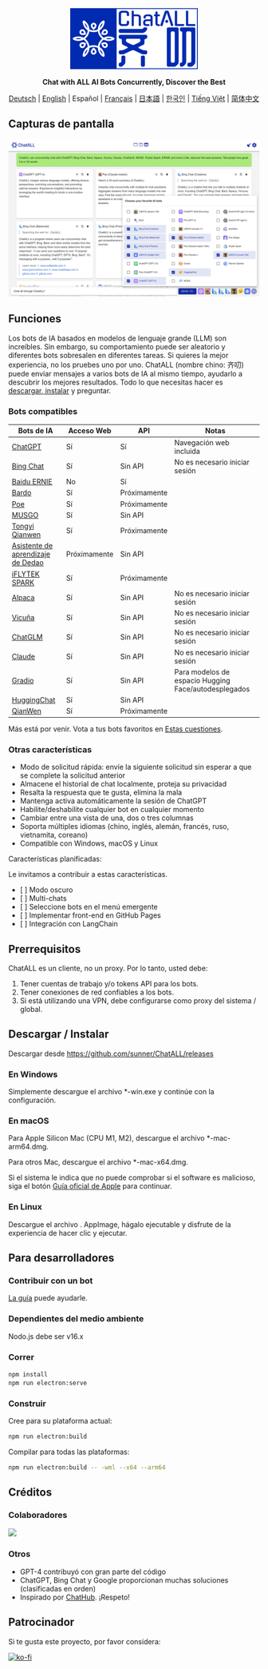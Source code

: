 <div align="center">
  <img src="src/assets/logo-cover.png" width=256></img>
  <p><strong>Chat with ALL AI Bots Concurrently, Discover the Best</strong></p>

[Deutsch](README_DE-DE.md) | [English](README.md) | Español | [Français](README_FR-FR.md) | [日本語](README_JA-JP.md) | [한국인](README_KO-KR.md) | [Tiếng Việt](README_VI-VN.md) | [简体中文](README_ZH-CN.md)

</div>

## Capturas de pantalla

![Screenshot](screenshots/screenshot-1.png?raw=true)

## Funciones

Los bots de IA basados en modelos de lenguaje grande (LLM) son increíbles. Sin embargo, su comportamiento puede ser aleatorio y diferentes bots sobresalen en diferentes tareas. Si quieres la mejor experiencia, no los pruebes uno por uno. ChatALL (nombre chino: 齐叨) puede enviar mensajes a varios bots de IA al mismo tiempo, ayudarlo a descubrir los mejores resultados. Todo lo que necesitas hacer es [descargar, instalar](https://github.com/sunner/ChatALL/releases) y preguntar.

### Bots compatibles

| Bots de IA                                                   | Acceso Web   | API          | Notas                                                |
| ------------------------------------------------------------ | ------------ | ------------ | ---------------------------------------------------- |
| [ChatGPT](https://chat.openai.com)                           | Sí           | Sí           | Navegación web incluida                              |
| [Bing Chat](https://www.bing.com/new)                        | Sí           | Sin API      | No es necesario iniciar sesión                       |
| [Baidu ERNIE](https://yiyan.baidu.com/)                      | No           | Sí           |                                                      |
| [Bardo](https://bard.google.com/)                            | Sí           | Próximamente |                                                      |
| [Poe](https://poe.com/)                                      | Sí           | Próximamente |                                                      |
| [MUSGO](https://moss.fastnlp.top/)                           | Sí           | Sin API      |                                                      |
| [Tongyi Qianwen](http://tongyi.aliyun.com/)                  | Sí           | Próximamente |                                                      |
| [Asistente de aprendizaje de Dedao](https://ai.dedao.cn/)    | Próximamente | Sin API      |                                                      |
| [iFLYTEK SPARK](http://xinghuo.xfyun.cn/)                    | Sí           | Próximamente |                                                      |
| [Alpaca](https://crfm.stanford.edu/2023/03/13/alpaca.html)   | Sí           | Sin API      | No es necesario iniciar sesión                       |
| [Vicuña](https://lmsys.org/blog/2023-03-30-vicuna/)          | Sí           | Sin API      | No es necesario iniciar sesión                       |
| [ChatGLM](https://chatglm.cn/blog)                           | Sí           | Sin API      | No es necesario iniciar sesión                       |
| [Claude](https://www.anthropic.com/index/introducing-claude) | Sí           | Sin API      | No es necesario iniciar sesión                       |
| [Gradio](https://gradio.app/)                                | Sí           | Sin API      | Para modelos de espacio Hugging Face/autodesplegados |
| [HuggingChat](https://huggingface.co/chat/)                  | Sí           | Sin API      |                                                      |
| [QianWen](https://qianwen.aliyun.com/)                       | Sí           | Próximamente |                                                      |

Más está por venir. Vota a tus bots favoritos en [Estas cuestiones](https://github.com/sunner/ChatALL/labels/more%20LLMs).

### Otras características

- Modo de solicitud rápida: envíe la siguiente solicitud sin esperar a que se complete la solicitud anterior
- Almacene el historial de chat localmente, proteja su privacidad
- Resalta la respuesta que te gusta, elimina la mala
- Mantenga activa automáticamente la sesión de ChatGPT
- Habilite/deshabilite cualquier bot en cualquier momento
- Cambiar entre una vista de una, dos o tres columnas
- Soporta múltiples idiomas (chino, inglés, alemán, francés, ruso, vietnamita, coreano)
- Compatible con Windows, macOS y Linux

Características planificadas:

Le invitamos a contribuir a estas características.

- \[ ] Modo oscuro
- \[ ] Multi-chats
- \[ ] Seleccione bots en el menú emergente
- \[ ] Implementar front-end en GitHub Pages
- \[ ] Integración con LangChain

## Prerrequisitos

ChatALL es un cliente, no un proxy. Por lo tanto, usted debe:

1.  Tener cuentas de trabajo y/o tokens API para los bots.
2.  Tener conexiones de red confiables a los bots.
3.  Si está utilizando una VPN, debe configurarse como proxy del sistema / global.

## Descargar / Instalar

Descargar desde https://github.com/sunner/ChatALL/releases

### En Windows

Simplemente descargue el archivo \*-win.exe y continúe con la configuración.

### En macOS

Para Apple Silicon Mac (CPU M1, M2), descargue el archivo \*-mac-arm64.dmg.

Para otros Mac, descargue el archivo \*-mac-x64.dmg.

Si el sistema le indica que no puede comprobar si el software es malicioso, siga el botón [Guía oficial de Apple](https://support.apple.com/guide/mac-help/apple-cant-check-app-for-malicious-software-mchleab3a043/mac) para continuar.

### En Linux

Descargue el archivo . AppImage, hágalo ejecutable y disfrute de la experiencia de hacer clic y ejecutar.

## Para desarrolladores

### Contribuir con un bot

[La guía](https://github.com/sunner/ChatALL/wiki/%E5%A6%82%E4%BD%95%E6%B7%BB%E5%8A%A0%E4%B8%80%E4%B8%AA%E6%96%B0%E7%9A%84-AI-%E5%AF%B9%E8%AF%9D%E6%9C%BA%E5%99%A8%E4%BA%BA) puede ayudarle.

### Dependientes del medio ambiente

Nodo.js debe ser v16.x

### Correr

```bash
npm install
npm run electron:serve
```

### Construir

Cree para su plataforma actual:

```bash
npm run electron:build
```

Compilar para todas las plataformas:

```bash
npm run electron:build -- -wml --x64 --arm64
```

## Créditos

### Colaboradores

<a href="https://github.com/sunner/ChatALL/graphs/contributors">
  <img src="https://contrib.rocks/image?repo=sunner/ChatALL" />
</a>

### Otros

- GPT-4 contribuyó con gran parte del código
- ChatGPT, Bing Chat y Google proporcionan muchas soluciones (clasificadas en orden)
- Inspirado por [ChatHub](https://github.com/chathub-dev/chathub). ¡Respeto!

## Patrocinador

Si te gusta este proyecto, por favor considera:

[![ko-fi](https://ko-fi.com/img/githubbutton_sm.svg)](https://ko-fi.com/F1F8KZJGJ)

